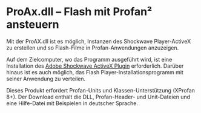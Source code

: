 # ProAx.dll – Flash mit Profan² ansteuern 

Mit der ProAX.dll ist es möglich, Instanzen des Shockwave Player-ActiveX zu erstellen und so Flash-Filme in Profan-Anwendungen anzuzeigen.

Auf dem Zielcomputer, wo das Programm ausgeführt wird, ist eine Installation des [Adobe Shockwave ActiveX Plugin](http://www.adobe.com/products/flashplayer/) erforderlich. Darüber hinaus ist es auch möglich, das Flash Player-Installationsprogramm mit seiner Anwendung zu verteilen.

Dieses Produkt erfordert Profan-Units und Klassen-Unterstützung (XProfan 8+). Der Download enthält die DLL, Profan-Header- und Unit-Dateien und eine Hilfe-Datei mit Beispielen in deutscher Sprache.

